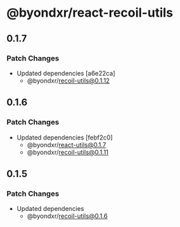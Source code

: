 # @byondxr/react-recoil-utils

## 0.1.7

### Patch Changes

- Updated dependencies [a6e22ca]
  - @byondxr/recoil-utils@0.1.12

## 0.1.6

### Patch Changes

- Updated dependencies [febf2c0]
  - @byondxr/react-utils@0.1.7
  - @byondxr/recoil-utils@0.1.11

## 0.1.5

### Patch Changes

- Updated dependencies
  - @byondxr/recoil-utils@0.1.6
